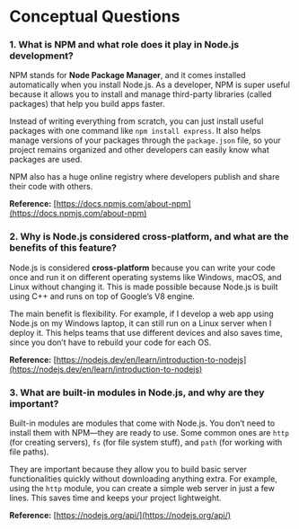 # Conceptual Questions



### 1. What is NPM and what role does it play in Node.js development?

NPM stands for **Node Package Manager**, and it comes installed automatically when you install Node.js. As a developer, NPM is super useful because it allows you to install and manage third-party libraries (called packages) that help you build apps faster.

Instead of writing everything from scratch, you can just install useful packages with one command like `npm install express`. It also helps manage versions of your packages through the `package.json` file, so your project remains organized and other developers can easily know what packages are used.

NPM also has a huge online registry where developers publish and share their code with others.

**Reference:** [https://docs.npmjs.com/about-npm](https://docs.npmjs.com/about-npm)



### 2. Why is Node.js considered cross-platform, and what are the benefits of this feature?

Node.js is considered **cross-platform** because you can write your code once and run it on different operating systems like Windows, macOS, and Linux without changing it. This is made possible because Node.js is built using C++ and runs on top of Google’s V8 engine.

The main benefit is flexibility. For example, if I develop a web app using Node.js on my Windows laptop, it can still run on a Linux server when I deploy it. This helps teams that use different devices and also saves time, since you don’t have to rebuild your code for each OS.

**Reference:** [https://nodejs.dev/en/learn/introduction-to-nodejs](https://nodejs.dev/en/learn/introduction-to-nodejs)



### 3. What are built-in modules in Node.js, and why are they important?

Built-in modules are modules that come with Node.js. You don’t need to install them with NPM—they are ready to use. Some common ones are `http` (for creating servers), `fs` (for file system stuff), and `path` (for working with file paths).

They are important because they allow you to build basic server functionalities quickly without downloading anything extra. For example, using the `http` module, you can create a simple web server in just a few lines. This saves time and keeps your project lightweight.

**Reference:** [https://nodejs.org/api/](https://nodejs.org/api/)

